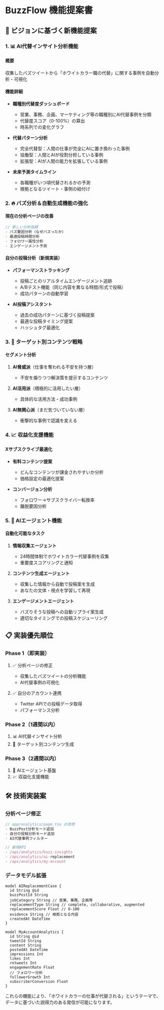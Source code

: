 # BuzzFlow 機能提案書

## 🎯 ビジョンに基づく新機能提案

### 1. 📊 AI代替インサイト分析機能

#### 概要
収集したバズツイートから「ホワイトカラー職の代替」に関する事例を自動分析・可視化

#### 機能詳細
- **職種別代替度ダッシュボード**
  - 営業、事務、企画、マーケティング等の職種別にAI代替事例を分類
  - 代替度スコア（0-100%）の算出
  - 時系列での変化グラフ

- **代替パターン分析**
  - 完全代替型：人間の仕事が完全にAIに置き換わった事例
  - 協働型：人間とAIが役割分担している事例
  - 拡張型：AIが人間の能力を拡張している事例

- **未来予測タイムライン**
  - 各職種がいつ頃代替されるかの予測
  - 根拠となるツイート・事例の紐付け

### 2. 🔥 バズ分析＆自動生成機能の強化

#### 現在の分析ページの改善
```typescript
// 新しい分析指標
- バズ要因分析（なぜバズったか）
- 最適投稿時間分析
- フォロワー属性分析
- エンゲージメント予測
```

#### 自分の投稿分析（新規実装）
- **パフォーマンストラッキング**
  - 投稿ごとのリアルタイムエンゲージメント追跡
  - A/Bテスト機能（同じ内容を異なる時間/形式で投稿）
  - 成功パターンの自動学習

- **AI投稿アシスタント**
  - 過去の成功パターンに基づく投稿提案
  - 最適な投稿タイミング提案
  - ハッシュタグ最適化

### 3. 🎯 ターゲット別コンテンツ戦略

#### セグメント分析
1. **AI脅威派**（仕事を奪われる不安を持つ層）
   - 不安を煽りつつ解決策を提示するコンテンツ
   
2. **AI活用派**（積極的に活用したい層）
   - 具体的な活用方法・成功事例

3. **AI無関心派**（まだ気づいていない層）
   - 衝撃的な事例で認識を変える

### 4. 📈 収益化支援機能

#### Xサブスクライブ最適化
- **有料コンテンツ提案**
  - どんなコンテンツが課金されやすいか分析
  - 価格設定の最適化提案

- **コンバージョン分析**
  - フォロワー→サブスクライバー転換率
  - 離脱要因分析

### 5. 🤖 AIエージェント機能

#### 自動化可能なタスク
1. **情報収集エージェント**
   - 24時間体制でホワイトカラー代替事例を収集
   - 重要度スコアリングと通知

2. **コンテンツ生成エージェント**
   - 収集した情報から自動で投稿案を生成
   - あなたの文体・視点を学習して再現

3. **エンゲージメントエージェント**
   - バズりそうな投稿への自動リプライ案生成
   - 適切なタイミングでの投稿スケジューリング

## 📋 実装優先順位

### Phase 1（即実装）
1. ✅ 分析ページの修正
   - 収集したバズツイートの分析機能
   - AI代替事例の可視化

2. ✅ 自分のアカウント連携
   - Twitter APIでの投稿データ取得
   - パフォーマンス分析

### Phase 2（1週間以内）
1. 📊 AI代替インサイト分析
2. 🎯 ターゲット別コンテンツ生成

### Phase 3（2週間以内）
1. 🤖 AIエージェント基盤
2. 📈 収益化支援機能

## 🛠 技術実装案

### 分析ページ修正
```typescript
// app/analytics/page.tsx の改修
- BuzzPost分析モード追加
- 自分の投稿分析モード追加
- AI代替事例フィルター

// 新規API
- /api/analytics/buzz-insights
- /api/analytics/ai-replacement
- /api/analytics/my-account
```

### データモデル拡張
```prisma
model AIReplacementCase {
  id String @id
  buzzPostId String
  jobCategory String // 営業、事務、企画等
  replacementType String // complete, collaborative, augmented
  replacementScore Float // 0-100
  evidence String // 根拠となる内容
  createdAt DateTime
}

model MyAccountAnalytics {
  id String @id
  tweetId String
  content String
  postedAt DateTime
  impressions Int
  likes Int
  retweets Int
  engagementRate Float
  // フォロワー分析
  followerGrowth Int
  subscriberConversion Float
}
```

これらの機能により、「ホワイトカラーの仕事が代替される」というテーマで、データに基づいた説得力のある発信が可能になります。